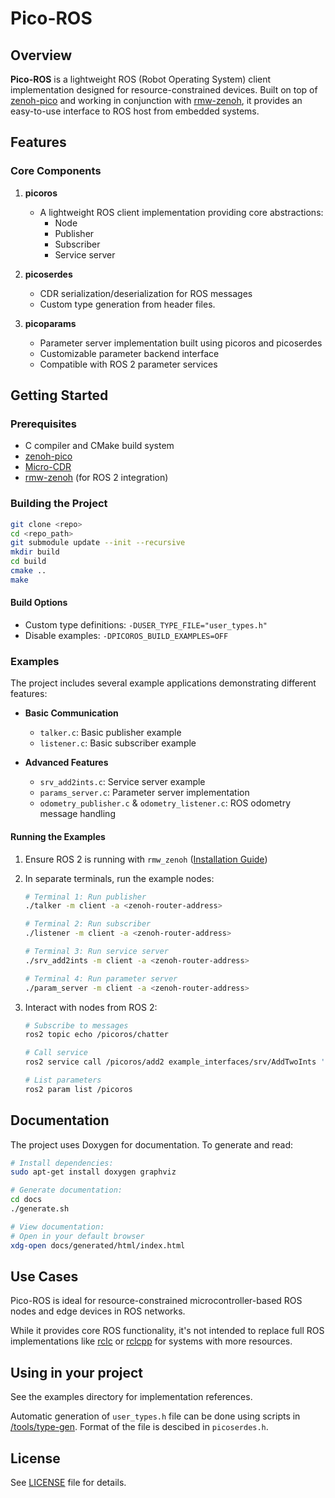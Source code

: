 # Pico-ROS

## Overview
**Pico-ROS** is a lightweight ROS (Robot Operating System) client implementation designed for resource-constrained devices. Built on top of [zenoh-pico](https://github.com/eclipse-zenoh/zenoh-pico) and working in conjunction with [rmw-zenoh](https://github.com/ros2/rmw_zenoh), it provides an easy-to-use interface to ROS host from embedded systems.

## Features

### Core Components

1. **picoros**
   - A lightweight ROS client implementation providing core abstractions:
     - Node
     - Publisher
     - Subscriber
     - Service server

2. **picoserdes**
   - CDR serialization/deserialization for ROS messages
   - Custom type generation from header files.

3. **picoparams**
   - Parameter server implementation built using picoros and picoserdes
   - Customizable parameter backend interface
   - Compatible with ROS 2 parameter services

## Getting Started

### Prerequisites
- C compiler and CMake build system
- [zenoh-pico](https://github.com/eclipse-zenoh/zenoh-pico)
- [Micro-CDR](https://github.com/eProsima/Micro-CDR)
- [rmw-zenoh](https://github.com/ros2/rmw_zenoh) (for ROS 2 integration)

### Building the Project

   ```sh
   git clone <repo>
   cd <repo_path>
   git submodule update --init --recursive
   mkdir build
   cd build
   cmake ..
   make
   ```

#### Build Options
- Custom type definitions: `-DUSER_TYPE_FILE="user_types.h"`
- Disable examples: `-DPICOROS_BUILD_EXAMPLES=OFF`

### Examples

The project includes several example applications demonstrating different features:

- **Basic Communication**
  - `talker.c`: Basic publisher example
  - `listener.c`: Basic subscriber example

- **Advanced Features**
  - `srv_add2ints.c`: Service server example
  - `params_server.c`: Parameter server implementation
  - `odometry_publisher.c` & `odometry_listener.c`: ROS odometry message handling

#### Running the Examples

1. Ensure ROS 2 is running with `rmw_zenoh` ([Installation Guide](https://github.com/ros2/rmw_zenoh?tab=readme-ov-file#installation))

2. In separate terminals, run the example nodes:

   ```sh
   # Terminal 1: Run publisher
   ./talker -m client -a <zenoh-router-address>

   # Terminal 2: Run subscriber
   ./listener -m client -a <zenoh-router-address>

   # Terminal 3: Run service server
   ./srv_add2ints -m client -a <zenoh-router-address>

   # Terminal 4: Run parameter server
   ./param_server -m client -a <zenoh-router-address>
   ```

3. Interact with nodes from ROS 2:
   ```sh
   # Subscribe to messages
   ros2 topic echo /picoros/chatter

   # Call service
   ros2 service call /picoros/add2 example_interfaces/srv/AddTwoInts '{a: 1, b: 2}'

   # List parameters
   ros2 param list /picoros
   ```

## Documentation

The project uses Doxygen for documentation. To generate and read:

   ```sh
   # Install dependencies:
   sudo apt-get install doxygen graphviz

   # Generate documentation:
   cd docs
   ./generate.sh

   # View documentation:
   # Open in your default browser
   xdg-open docs/generated/html/index.html
   ```

## Use Cases

Pico-ROS is ideal for resource-constrained microcontroller-based ROS nodes and edge devices in ROS networks.

While it provides core ROS functionality, it's not intended to replace full ROS implementations like [rclc](https://github.com/ros2/rclc) or [rclcpp](https://github.com/ros2/rclcpp) for systems with more resources.

## Using in your project

See the examples directory for implementation references. 

Automatic generation of `user_types.h` file can be done using scripts in [/tools/type-gen](tools/type-gen/readme.md). Format of the file is descibed in `picoserdes.h`.

## License

See [LICENSE](LICENSE) file for details.

